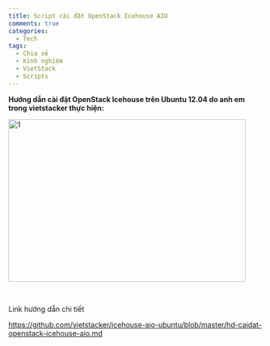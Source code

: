 ```yaml
---
title: Script cài đặt OpenStack Icehouse AIO
comments: true
categories: 
  - Tech
tags: 
  - Chia sẻ
  - Kinh nghiệm
  - VietStack
  - Scripts
---
```

<strong>Hướng dẫn cài đặt OpenStack Icehouse trên Ubuntu 12.04 do anh em trong vietstacker thực hiện:</strong>

<a href="https://vietstack.files.wordpress.com/2014/07/1.png"><img class="aligncenter  wp-image-296" src="http://vietstack.files.wordpress.com/2014/07/1.png" alt="1" width="469" height="321" /></a>

&nbsp;

Link hướng dẫn chi tiết

https://github.com/vietstacker/icehouse-aio-ubuntu/blob/master/hd-caidat-openstack-icehouse-aio.md
